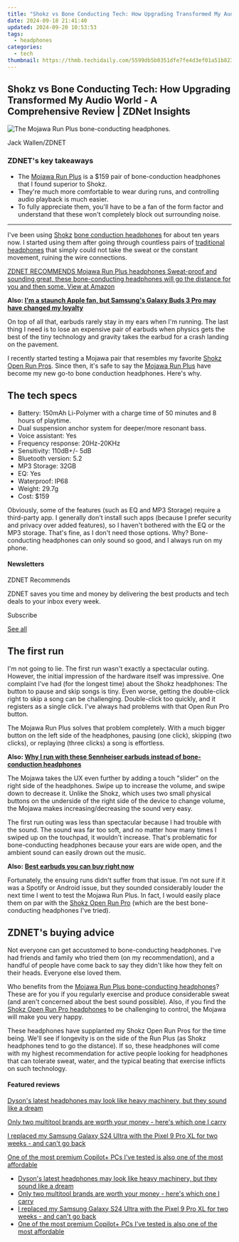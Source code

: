 ```yaml
---
title: "Shokz vs Bone Conducting Tech: How Upgrading Transformed My Audio World - A Comprehensive Review | ZDNet Insights"
date: 2024-09-18 21:41:40
updated: 2024-09-20 10:53:53
tags:
  - headphones
categories:
  - tech
thumbnail: https://thmb.techidaily.com/5599db5b0351dfe7fe4d3ef01a51b823176684e86c63c43fb2d60eaab80af0aa.jpg
---
```


## Shokz vs Bone Conducting Tech: How Upgrading Transformed My Audio World - A Comprehensive Review | ZDNet Insights

![The Mojawa Run Plus bone-conducting headphones.](https://www.zdnet.com/a/img/resize/842c1a8136b33bf2d7aa4cfacbf242db971a8622/2023/06/21/3862f643-622d-42fb-9eb3-282a2ad687f8/mojawa1.jpg?auto=webp&width=1280)

Jack Wallen/ZDNET

### ZDNET's key takeaways

* The [Mojawa Run Plus](https://buy.geni.us/Proxy.ashx?TSID=368250&GR%5FURL=https%3A%2F%2Fwww.amazon.com%2Fmojawa-Run-Plus-Conduction-Headphones%2Fdp%2FB0C374SW7J%2F%3Ftag%3Dzd-buy-button-20%26ascsubtag%3D%5F%5FCOM%5FCLICK%5FID%5F%5F%7Cdec5049f-3b70-4a58-afe7-b3206642d40c%7Cdtp&dtb=1) is a $159 pair of bone-conduction headphones that I found superior to Shokz.
* They're much more comfortable to wear during runs, and controlling audio playback is much easier.
* To fully appreciate them, you'll have to be a fan of the form factor and understand that these won't completely block out surrounding noise.

---

I've been using [Shokz](https://affportal.bhphoto.com/dl/redventures/?s=zd-%5F%5FCOM%5FCLICK%5FID%5F%5F-dtp&u=https%3A%2F%2Fwww.bhphotovideo.com%2Fc%2Fproduct%2F1741105-REG%2Fshokz%5Fs811%5Fmn%5Fbk%5Fus%5Fshokz%5Fopenrun%5Fpro%5Fmini%5Fbone.html%2F%3F) [bone conduction headphones](https://www.zdnet.com/article/best-bone-conduction-headphones/) for about ten years now. I started using them after going through countless pairs of [traditional headphones](https://www.zdnet.com/article/best-headphones/) that simply could not take the sweat or the constant movement, ruining the wire connections. 

[ZDNET RECOMMENDS Mojawa Run Plus headphones Sweat-proof and sounding great, these bone-conducting headphones will go the distance for you and then some. View at Amazon](https://buy.geni.us/Proxy.ashx?TSID=368250&GR%5FURL=https%3A%2F%2Fwww.amazon.com%2Fmojawa-Run-Plus-Conduction-Headphones%2Fdp%2FB0C374SW7J%2F%3Ftag%3Dzd-buy-button-20%26ascsubtag%3D%5F%5FCOM%5FCLICK%5FID%5F%5F%7Cdec5049f-3b70-4a58-afe7-b3206642d40c%7Cdtp&dtb=1)

**Also: [I'm a staunch Apple fan, but Samsung's Galaxy Buds 3 Pro may have changed my loyalty](https://www.zdnet.com/article/im-a-staunch-apple-fan-but-samsungs-galaxy-buds-3-pro-may-have-changed-my-loyalty/)**

On top of all that, earbuds rarely stay in my ears when I'm running. The last thing I need is to lose an expensive pair of earbuds when physics gets the best of the tiny technology and gravity takes the earbud for a crash landing on the pavement. 

I recently started testing a Mojawa pair that resembles my favorite [Shokz Open Run Pros](https://www.zdnet.com/article/shokz-openrun-pro-say-goodbye-to-in-ear-buds/). Since then, it's safe to say the [Mojawa Run Plus](https://buy.geni.us/Proxy.ashx?TSID=368250&GR%5FURL=https%3A%2F%2Fwww.amazon.com%2Fmojawa-Run-Plus-Conduction-Headphones%2Fdp%2FB0C374SW7J%2F%3Ftag%3Dzd-buy-button-20%26ascsubtag%3D%5F%5FCOM%5FCLICK%5FID%5F%5F%7Cdec5049f-3b70-4a58-afe7-b3206642d40c%7Cdtp&dtb=1) have become my new go-to bone conduction headphones. Here's why.

## The tech specs

* Battery: 150mAh Li-Polymer with a charge time of 50 minutes and 8 hours of playtime.
* Dual suspension anchor system for deeper/more resonant bass.
* Voice assistant: Yes
* Frequency response: 20Hz-20KHz
* Sensitivity: 110dB+/- 5dB
* Bluetooth version: 5.2
* MP3 Storage: 32GB
* EQ: Yes
* Waterproof: IP68
* Weight: 29.7g
* Cost: $159

Obviously, some of the features (such as EQ and MP3 Storage) require a third-party app. I generally don't install such apps (because I prefer security and privacy over added features), so I haven't bothered with the EQ or the MP3 storage. That's fine, as I don't need those options. Why? Bone-conducting headphones can only sound so good, and I always run on my phone.

#### Newsletters

ZDNET Recommends

ZDNET saves you time and money by delivering the best products and tech deals to your inbox every week.

 Subscribe

[See all](https://www.zdnet.com/newsletters/)

## The first run

I'm not going to lie. The first run wasn't exactly a spectacular outing. However, the initial impression of the hardware itself was impressive. One complaint I've had (for the longest time) about the Shokz headphones: The button to pause and skip songs is tiny. Even worse, getting the double-click right to skip a song can be challenging. Double-click too quickly, and it registers as a single click. I've always had problems with that Open Run Pro button.

The Mojawa Run Plus solves that problem completely. With a much bigger button on the left side of the headphones, pausing (one click), skipping (two clicks), or replaying (three clicks) a song is effortless. 

**Also: [Why I run with these Sennheiser earbuds instead of bone-conduction headphones](https://www.zdnet.com/article/why-i-run-with-these-sennheiser-earbuds-instead-of-bone-conduction-headphones/)**

The Mojawa takes the UX even further by adding a touch "slider" on the right side of the headphones. Swipe up to increase the volume, and swipe down to decrease it. Unlike the Shokz, which uses two small physical buttons on the underside of the right side of the device to change volume, the Mojawa makes increasing/decreasing the sound very easy.

The first run outing was less than spectacular because I had trouble with the sound. The sound was far too soft, and no matter how many times I swiped up on the touchpad, it wouldn't increase. That's problematic for bone-conducting headphones because your ears are wide open, and the ambient sound can easily drown out the music.

**Also:** [**Best earbuds you can buy right now**](https://www.zdnet.com/article/best-earbuds/)

Fortunately, the ensuing runs didn't suffer from that issue. I'm not sure if it was a Spotify or Android issue, but they sounded considerably louder the next time I went to test the Mojawa Run Plus. In fact, I would easily place them on par with the [Shokz Open Run Pro](https://affportal.bhphoto.com/dl/redventures/?s=zd-%5F%5FCOM%5FCLICK%5FID%5F%5F-dtp&u=https%3A%2F%2Fwww.bhphotovideo.com%2Fc%2Fproduct%2F1741105-REG%2Fshokz%5Fs811%5Fmn%5Fbk%5Fus%5Fshokz%5Fopenrun%5Fpro%5Fmini%5Fbone.html%2F%3F) (which are the best bone-conducting headphones I've tried).

## ZDNET's buying advice

Not everyone can get accustomed to bone-conducting headphones. I've had friends and family who tried them (on my recommendation), and a handful of people have come back to say they didn't like how they felt on their heads. Everyone else loved them.

Who benefits from the [Mojawa Run Plus bone-conducting headphones](https://buy.geni.us/Proxy.ashx?TSID=368250&GR%5FURL=https%3A%2F%2Fwww.amazon.com%2Fmojawa-Run-Plus-Conduction-Headphones%2Fdp%2FB0C374SW7J%2F%3Ftag%3Dzd-buy-button-20%26ascsubtag%3D%5F%5FCOM%5FCLICK%5FID%5F%5F%7Cdec5049f-3b70-4a58-afe7-b3206642d40c%7Cdtp&dtb=1)? These are for you if you regularly exercise and produce considerable sweat (and aren't concerned about the best sound possible). Also, if you find the [Shokz Open Run Pro headphones](https://buy.geni.us/Proxy.ashx?TSID=368250&GR%5FURL=https%3A%2F%2Fwww.amazon.com%2FShokz-OpenRun-Pro-Conduction-Built%2Fdp%2FB09BVXT8TJ%3Ftag%3Dzd-buy-button-20%26ascsubtag%3D%5F%5FCOM%5FCLICK%5FID%5F%5F%7Cdec5049f-3b70-4a58-afe7-b3206642d40c%7Cdtp&dtb=1) to be challenging to control, the Mojawa will make you very happy.

These headphones have supplanted my Shokz Open Run Pros for the time being. We'll see if longevity is on the side of the Run Plus (as Shokz headphones tend to go the distance). If so, these headphones will come with my highest recommendation for active people looking for headphones that can tolerate sweat, water, and the typical beating that exercise inflicts on such technology.

#### Featured reviews

[Dyson's latest headphones may look like heavy machinery, but they sound like a dream](https://www.zdnet.com/article/i-tested-dysons-500-flagship-headphones-and-theyre-more-competitive-than-expected/ "Dyson's latest headphones may look like heavy machinery, but they sound like a dream")

[Only two multitool brands are worth your money - here's which one I carry](https://www.zdnet.com/article/only-two-multitool-brands-are-worth-your-money-heres-which-one-i-carry/ "Only two multitool brands are worth your money - here's which one I carry")

[I replaced my Samsung Galaxy S24 Ultra with the Pixel 9 Pro XL for two weeks - and can't go back](https://www.zdnet.com/article/i-replaced-my-samsung-galaxy-s24-ultra-with-the-pixel-9-pro-xl-for-two-weeks-and-cant-go-back/ "I replaced my Samsung Galaxy S24 Ultra with the Pixel 9 Pro XL for two weeks - and can't go back")

[One of the most premium Copilot+ PCs I've tested is also one of the most affordable](https://www.zdnet.com/article/one-of-the-most-premium-copilot-pcs-ive-tested-is-also-one-of-the-most-affordable/ "One of the most premium Copilot+ PCs I've tested is also one of the most affordable")

* [Dyson's latest headphones may look like heavy machinery, but they sound like a dream](https://www.zdnet.com/article/i-tested-dysons-500-flagship-headphones-and-theyre-more-competitive-than-expected/ "Dyson's latest headphones may look like heavy machinery, but they sound like a dream")
* [Only two multitool brands are worth your money - here's which one I carry](https://www.zdnet.com/article/only-two-multitool-brands-are-worth-your-money-heres-which-one-i-carry/ "Only two multitool brands are worth your money - here's which one I carry")
* [I replaced my Samsung Galaxy S24 Ultra with the Pixel 9 Pro XL for two weeks - and can't go back](https://www.zdnet.com/article/i-replaced-my-samsung-galaxy-s24-ultra-with-the-pixel-9-pro-xl-for-two-weeks-and-cant-go-back/ "I replaced my Samsung Galaxy S24 Ultra with the Pixel 9 Pro XL for two weeks - and can't go back")
* [One of the most premium Copilot+ PCs I've tested is also one of the most affordable](https://www.zdnet.com/article/one-of-the-most-premium-copilot-pcs-ive-tested-is-also-one-of-the-most-affordable/ "One of the most premium Copilot+ PCs I've tested is also one of the most affordable")

<ins class="adsbygoogle"
     style="display:block"
     data-ad-format="autorelaxed"
     data-ad-client="ca-pub-7571918770474297"
     data-ad-slot="1223367746"></ins>



<ins class="adsbygoogle"
     style="display:block"
     data-ad-client="ca-pub-7571918770474297"
     data-ad-slot="8358498916"
     data-ad-format="auto"
     data-full-width-responsive="true"></ins>
